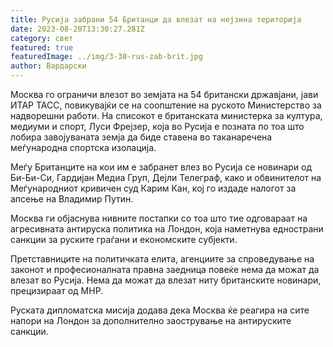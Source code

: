 ```yaml
---
title: Русија забрани 54 Британци да влезат на нејзина територија
date: 2023-08-20T13:30:27.281Z
category: свет
featured: true
featuredImage: ../img/3-30-rus-zab-brit.jpg
author: Вардарски
---
```

Москва го ограничи влезот во земјата на 54 британски државјани, јави ИТАР ТАСС, повикувајќи се на соопштение на руското Министерство за надворешни работи. На списокот е британската министерка за култура, медиуми и спорт, Луси Фрејзер, која во Русија е позната по тоа што лобира завојуваната земја да биде ставена во таканаречена меѓународна спортска изолација.

Меѓу Британците на кои им е забранет влез во Русија се новинари од Би-Би-Си, Гардијан Медиа Груп, Дејли Телеграф, како и обвинителот на Меѓународниот кривичен суд Карим Кан, кој го издаде налогот за апсење на Владимир Путин.

Москва ги објаснува нивните постапки со тоа што тие одговараат на агресивната антируска политика на Лондон, која наметнува еднострани санкции за руските граѓани и економските субјекти.

Претставниците на политичката елита, агенциите за спроведување на законот и професионалната правна заедница повеќе нема да можат да влезат во Русија. Нема да можат да влезат ниту британските новинари, прецизираат од МНР.

Руската дипломатска мисија додава дека Москва ќе реагира на сите напори на Лондон за дополнително заострување на антируските санкции.